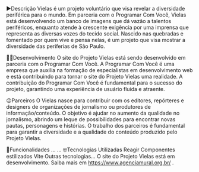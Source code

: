 ▶️Descrição
Vielas é um projeto voluntário que visa revelar a diversidade periférica para o mundo. Em parceria com o Programar Com Você, Vielas está desenvolvendo um banco de imagens que dá vazão a talentos periféricos, enquanto atende à crescente exigência por uma imprensa que representa as diversas vozes do tecido social. Nascido nas quebradas e fomentado por quem vive e pensa nelas, é um projeto que visa mostrar a diversidade das periferias de São Paulo.

👩‍💻Desenvolvimento
O site do Projeto Vielas está sendo desenvolvido em parceria com o Programar Com Você. A Programar Com Você é uma empresa que auxilia na formação de especialistas em desenvolvimento web e está contribuindo para tornar o site do Projeto Vielas uma realidade. A contribuição do Programar Com Você é fundamental para o sucesso do projeto, garantindo uma experiência de usuário fluida e atraente.

😉Parceiros
O Vielas nasce para contribuir com os editores, repórteres e designers de organizações de jornalismo ou produtores de informação/conteúdo. O objetivo é ajudar no aumento da qualidade no jornalismo, abrindo um leque de possibilidades para encontrar novas pautas, personagens e histórias. O trabalho dos parceiros é fundamental para garantir a diversidade e a qualidade do conteúdo produzido pelo Projeto Vielas.

🚧Funcionalidades
...
...
🤓Tecnologias Utilizadas
Reagir
Componentes estilizados
Vite
Outras tecnologias...
O site do Projeto Vielas está em desenvolvimento. Saiba mais em https://www.agenciamural.org.br/ .
